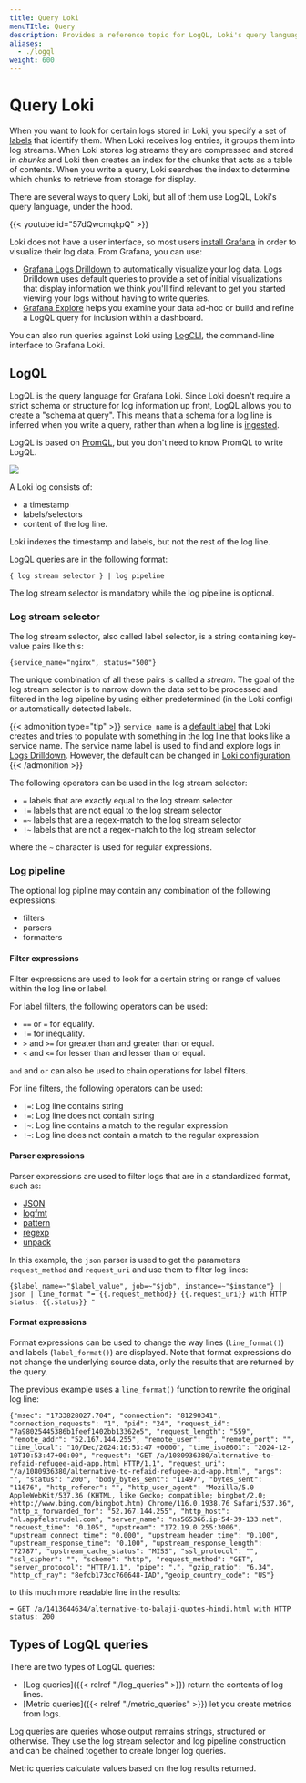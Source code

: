 ```yaml
---
title: Query Loki
menuTItle: Query
description: Provides a reference topic for LogQL, Loki's query language for logs.
aliases:
  - ./logql
weight: 600
---
```


# Query Loki

When you want to look for certain logs stored in Loki, you specify a set of [labels](https://grafana.com/docs/loki/<LOKI_VERSION>/get-started/labels) that identify them. When Loki receives log entries, it groups them into log streams.  When Loki stores log streams they are compressed and stored in *chunks* and Loki then creates an index for the chunks that acts as a table of contents. When you write a query, Loki searches the index to determine which chunks to retrieve from storage for display.

There are several ways to query Loki, but all of them use LogQL, Loki's query language, under the hood.

{{< youtube id="57dQwcmqkpQ" >}}

Loki does not have a user interface, so most users [install Grafana](https://grafana.com/docs/grafana/latest/setup-grafana/) in order to visualize their log data. From Grafana, you can use:
- [Grafana Logs Drilldown](https://grafana.com/docs/grafana-cloud/visualizations/simplified-exploration/logs/) to automatically visualize your log data. Logs Drilldown uses default queries to provide a set of initial visualizations that display information we think you'll find relevant to get you started viewing your logs without having to write queries.
- [Grafana Explore](https://grafana.com/docs/grafana/latest/explore/) helps you examine your data ad-hoc or build and refine a LogQL query for inclusion within a dashboard.

You can also run queries against Loki using [LogCLI](https://grafana.com/docs/loki/<LOKI_VERSION>/query/logcli/), the command-line interface to Grafana Loki.

## LogQL

LogQL is the query language for Grafana Loki. Since Loki doesn't require a strict schema or structure for log information up front, LogQL allows you to create a "schema at query". This means that a schema for a log line is inferred when you write a query, rather than when a log line is [ingested](https://grafana.com/docs/loki/<LOKI_VERSION>/send-data/).

LogQL is based on [PromQL](https://prometheus.io/docs/prometheus/latest/querying/basics/), but you don't need to know PromQL to write LogQL.

![](https://grafana.com/media/docs/loki/loki-log-format.png)

A Loki log consists of:
- a timestamp
- labels/selectors
- content of the log line.

Loki indexes the timestamp and labels, but not the rest of the log line. 

LogQL queries are in the following format:

```
{ log stream selector } | log pipeline
```

The log stream selector is mandatory while the log pipeline is optional.

### Log stream selector 

The log stream selector, also called label selector, is a string containing key-value pairs like this:

```
{service_name="nginx", status="500"}
```

The unique combination of all these pairs is called a *stream*. The goal of the log stream selector is to narrow down the data set to be processed and filtered in the log pipeline by using either predetermined (in the Loki config) or automatically detected labels.

{{< admonition type="tip" >}}
`service_name` is a [default label](https://grafana.com/docs/loki/latest/get-started/labels/#default-labels-for-all-users) that Loki creates and tries to populate with something in the log line that looks like a service name. The service name label is used to find and explore logs in [Logs Drilldown](https://grafana.com/docs/grafana-cloud/visualizations/simplified-exploration/logs/). However, the default can be changed in [Loki configuration](https://grafana.com/docs/grafana-cloud/visualizations/simplified-exploration/logs/).
{{< /admonition >}}

The following operators can be used in the log stream selector:

- `=` labels that are exactly equal to the log stream selector
- `!=` labels that are not equal to the log stream selector
- `=~` labels that are a regex-match to the log stream selector
- `!~` labels that are not a regex-match to the log stream selector

where the `~` character is used for regular expressions.

### Log pipeline

The optional log pipline may contain any combination of the following expressions:
- filters
- parsers
- formatters

#### Filter expressions

Filter expressions are used to look for a certain string or range of values within the log line or label.

For label filters, the following operators can be used:
- `==` or `=` for equality.
- `!=` for inequality.
- `>` and `>=` for greater than and greater than or equal.
- `<` and `<=` for lesser than and lesser than or equal.

`and` and `or` can also be used to chain operations for label filters.

For line filters, the following operators can be used:
- `|=`: Log line contains string
- `!=`: Log line does not contain string
- `|~`: Log line contains a match to the regular expression
- `!~`: Log line does not contain a match to the regular expression

#### Parser expressions

Parser expressions are used to filter logs that are in a standardized format, such as:
- [JSON](https://grafana.com/docs/loki/<LOKI_VERSION>/query/log_queries#json)
- [logfmt](https://grafana.com/docs/loki/<LOKI_VERSION>/query/log_queries#logfmt)
- [pattern](https://grafana.com/docs/loki/<LOKI_VERSION>/query/log_queries#pattern)
- [regexp](https://grafana.com/docs/loki/<LOKI_VERSION>/query/log_queries#regular-expression)
- [unpack](https://grafana.com/docs/loki/<LOKI_VERSION>/query/log_queries#unpack)

In this example, the `json` parser is used to get the parameters `request_method` and `request_uri` and use them to filter log lines:

```
{$label_name=~"$label_value", job=~"$job", instance=~"$instance"} | json | line_format "➡️ {{.request_method}} {{.request_uri}} with HTTP status: {{.status}} "
```

#### Format expressions

Format expressions can be used to change the way lines (`line_format()`) and labels (`label_format()`) are displayed. Note that format expressions do not change the underlying source data, only the results that are returned by the query.

The previous example uses a `line_format()` function to rewrite the original log line:

```
{"msec": "1733828027.704", "connection": "81290341", "connection_requests": "1", "pid": "24", "request_id": "7a98025445386b1feef1402bb13362e5", "request_length": "559", "remote_addr": "52.167.144.255", "remote_user": "", "remote_port": "", "time_local": "10/Dec/2024:10:53:47 +0000", "time_iso8601": "2024-12-10T10:53:47+00:00", "request": "GET /a/1080936380/alternative-to-refaid-refugee-aid-app.html HTTP/1.1", "request_uri": "/a/1080936380/alternative-to-refaid-refugee-aid-app.html", "args": "", "status": "200", "body_bytes_sent": "11497", "bytes_sent": "11676", "http_referer": "", "http_user_agent": "Mozilla/5.0 AppleWebKit/537.36 (KHTML, like Gecko; compatible; bingbot/2.0; +http://www.bing.com/bingbot.htm) Chrome/116.0.1938.76 Safari/537.36", "http_x_forwarded_for": "52.167.144.255", "http_host": "nl.appfelstrudel.com", "server_name": "ns565366.ip-54-39-133.net", "request_time": "0.105", "upstream": "172.19.0.255:3006", "upstream_connect_time": "0.000", "upstream_header_time": "0.100", "upstream_response_time": "0.100", "upstream_response_length": "72787", "upstream_cache_status": "MISS", "ssl_protocol": "", "ssl_cipher": "", "scheme": "http", "request_method": "GET", "server_protocol": "HTTP/1.1", "pipe": ".", "gzip_ratio": "6.34", "http_cf_ray": "8efcb173cc760648-IAD","geoip_country_code": "US"}
```

to this much more readable line in the results:

```
➡️ GET /a/1413644634/alternative-to-balaji-quotes-hindi.html with HTTP status: 200 
```

## Types of LogQL queries

There are two types of LogQL queries:

- [Log queries]({{< relref "./log_queries" >}}) return the contents of log lines.
- [Metric queries]({{< relref "./metric_queries" >}}) let you create metrics from logs.

Log queries are queries whose output remains strings, structured or otherwise. They use the log stream selector and log pipeline construction and can be chained together to create longer log queries.

Metric queries calculate values based on the log results returned.